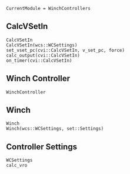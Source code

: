 ```@meta
CurrentModule = WinchControllers
```

## CalcVSetIn
```@docs
CalcVSetIn
CalcVSetIn(wcs::WCSettings)
set_vset_pc(cvi::CalcVSetIn, v_set_pc, force)
calc_output(cvi::CalcVSetIn)
on_timer(cvi::CalcVSetIn)
```

## Winch Controller
```@docs
WinchController
```

## Winch
```@docs
Winch
Winch(wcs::WCSettings, set::Settings)
```

## Controller Settings
```@docs
WCSettings
calc_vro
```
